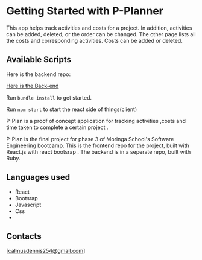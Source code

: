 # Getting Started with P-Planner

This app helps track activities and costs for a project. 
In addition, activities can be added, deleted, or the order can be changed. 
The other page lists all the costs and corresponding activities. 
Costs can be added or deleted.

## Available Scripts

Here is the backend repo:

[Here is the Back-end](https://github.com/Shai9/phase-3-sinatra-react-project.git "Back-End")

Run `bundle install` to get started.

Run `npm start` to start the react side of things(client)

P-Plan is a proof of concept application for tracking activities ,costs and time taken to complete a certain project .

P-Plan is the final project for phase 3 of Moringa School's Software Engineering bootcamp. This is the frontend repo for the project, built with React.js with react bootsrap . The backend is in a seperate repo, built with Ruby.

## Languages used 
- React
- Bootsrap
- Javascript
- Css
- 
## Contacts
[calmusdennis254@gmail.com]




